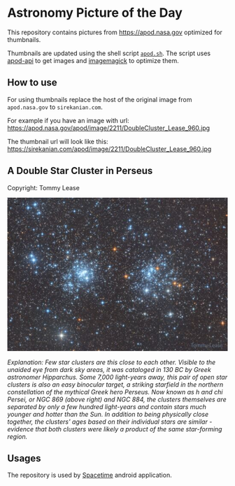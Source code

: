 # Astronomy Picture of the Day

This repository contains pictures from https://apod.nasa.gov optimized for thumbnails.

Thumbnails are updated using the shell script [`apod.sh`](apod.sh). The script
uses [apod-api](https://github.com/nasa/apod-api) to get images and [imagemagick](https://imagemagick.org) to
optimize them.

## How to use

For using thumbnails replace the host of the original image from `apod.nasa.gov` to `sirekanian.com`.

For example if you have an image with url:<br>
https://apod.nasa.gov/apod/image/2211/DoubleCluster_Lease_960.jpg

The thumbnail url will look like this:<br>
https://sirekanian.com/apod/image/2211/DoubleCluster_Lease_960.jpg

## A Double Star Cluster in Perseus

Copyright: Tommy Lease

[![the picture of the day][1]][2]

_Explanation: Few star clusters are this close to each other.  Visible to the unaided eye from dark sky areas, it was cataloged in 130 BC by Greek astronomer Hipparchus.  Some 7,000 light-years away, this pair of open star clusters is also an easy binocular target, a striking starfield in the northern constellation of the mythical Greek hero Perseus. Now known as h and chi Persei, or NGC 869 (above right) and NGC 884, the clusters themselves are separated by only a few hundred light-years and contain stars much younger and hotter than the Sun.  In addition to being physically close together, the clusters' ages based on their individual stars are similar - evidence that both clusters were likely a product of the same star-forming region._

## Usages

The repository is used by [Spacetime][3] android application.

[1]: image/2211/DoubleCluster_Lease_960.jpg

[2]: https://apod.nasa.gov/apod/image/2211/DoubleCluster_Lease_960.jpg

[3]: https://github.com/sirekanian/spacetime
